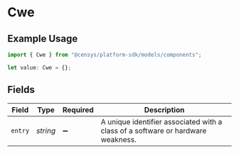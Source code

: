 # Cwe

## Example Usage

```typescript
import { Cwe } from "@censys/platform-sdk/models/components";

let value: Cwe = {};
```

## Fields

| Field                                                                           | Type                                                                            | Required                                                                        | Description                                                                     |
| ------------------------------------------------------------------------------- | ------------------------------------------------------------------------------- | ------------------------------------------------------------------------------- | ------------------------------------------------------------------------------- |
| `entry`                                                                         | *string*                                                                        | :heavy_minus_sign:                                                              | A unique identifier associated with a class of a software or hardware weakness. |